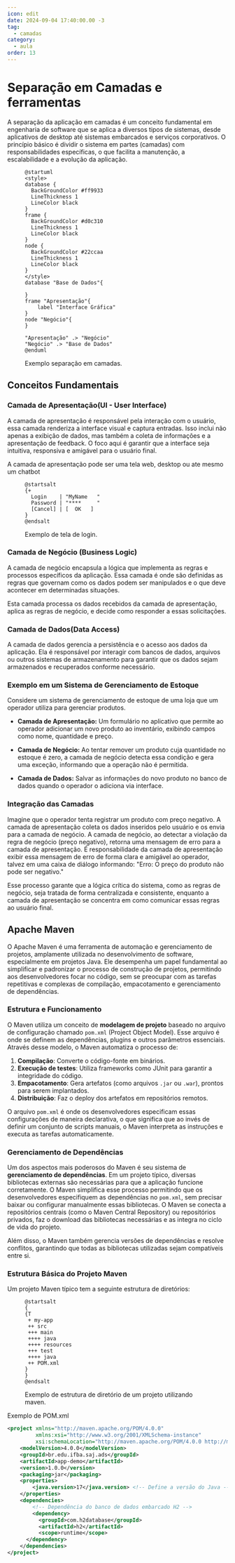 ```yaml
---
icon: edit
date: 2024-09-04 17:40:00.00 -3
tag:
  - camadas
category:
  - aula
order: 13
---
```


# Separação em Camadas e ferramentas

A separação da aplicação em camadas é um conceito fundamental em engenharia de software que se aplica a diversos tipos de sistemas, desde aplicativos de desktop até sistemas embarcados e serviços corporativos. O princípio básico é dividir o sistema em partes (camadas) com responsabilidades específicas, o que facilita a manutenção, a escalabilidade e a evolução da aplicação.

<figure>

```plantuml
@startuml
<style>
database {
  BackGroundColor #ff9933
  LineThickness 1
  LineColor black
}
frame {
  BackGroundColor #d0c310
  LineThickness 1
  LineColor black
}
node {
  BackGroundColor #22ccaa
  LineThickness 1
  LineColor black
}
</style>
database "Base de Dados"{
    
}
frame "Apresentação"{
    label "Interface Gráfica"
}
node "Negócio"{
}

"Apresentação" .> "Negócio"
"Negócio" .> "Base de Dados"
@enduml
```

<figcaption> Exemplo separação em camadas.</figcaption>
</figure>

## Conceitos Fundamentais

### Camada de Apresentação(UI - User Interface)

A camada de apresentação é responsável pela interação com o usuário, essa camada renderiza a interface visual e captura entradas. Isso inclui não apenas a exibição de dados, mas também a coleta de informações e a apresentação de feedback. O foco aqui é garantir que a interface seja intuitiva, responsiva e amigável para o usuário final.

A camada de apresentação pode ser uma tela web, desktop ou ate mesmo um chatbot

<figure>

```plantuml
@startsalt
{+
  Login    | "MyName   "
  Password | "****     "
  [Cancel] | [  OK   ]
}
@endsalt
```

<figcaption> Exemplo de tela de login.</figcaption>
</figure>

### Camada de Negócio (Business Logic)

A camada de negócio encapsula a lógica que implementa as regras e processos específicos da aplicação. Essa camada é onde são definidas as regras que governam como os dados podem ser manipulados e o que deve acontecer em determinadas situações.

Esta camada processa os dados recebidos da camada de apresentação, aplica as regras de negócio, e decide como responder a essas solicitações. 


### Camada de Dados(Data Access)

A camada de dados gerencia a persistência e o acesso aos dados da aplicação. Ela é responsável por interagir com bancos de dados, arquivos ou outros sistemas de armazenamento para garantir que os dados sejam armazenados e recuperados conforme necessário.

### Exemplo em um Sistema de Gerenciamento de Estoque

Considere um sistema de gerenciamento de estoque de uma loja que um operador utiliza para gerenciar produtos.

- **Camada de Apresentação:** Um formulário no aplicativo que permite ao operador adicionar um novo produto ao inventário, exibindo campos como nome, quantidade e preço.

- **Camada de Negócio:** Ao tentar remover um produto cuja quantidade no estoque é zero, a camada de negócio detecta essa condição e gera uma exceção, informando que a operação não é permitida.

- **Camada de Dados:** Salvar as informações do novo produto no banco de dados quando o operador o adiciona via interface.

### Integração das Camadas

Imagine que o operador tenta registrar um produto com preço negativo. A camada de apresentação coleta os dados inseridos pelo usuário e os envia para a camada de negócio. A camada de negócio, ao detectar a violação da regra de negócio (preço negativo), retorna uma mensagem de erro para a camada de apresentação. É responsabilidade da camada de apresentação exibir essa mensagem de erro de forma clara e amigável ao operador, talvez em uma caixa de diálogo informando: "Erro: O preço do produto não pode ser negativo."

Esse processo garante que a lógica crítica do sistema, como as regras de negócio, seja tratada de forma centralizada e consistente, enquanto a camada de apresentação se concentra em como comunicar essas regras ao usuário final.

## Apache Maven

O Apache Maven é uma ferramenta de automação e gerenciamento de projetos, amplamente utilizada no desenvolvimento de software, especialmente em projetos Java. Ele desempenha um papel fundamental ao simplificar e padronizar o processo de construção de projetos, permitindo aos desenvolvedores focar no código, sem se preocupar com as tarefas repetitivas e complexas de compilação, empacotamento e gerenciamento de dependências.

### Estrutura e Funcionamento

O Maven utiliza um conceito de **modelagem de projeto** baseado no arquivo de configuração chamado `pom.xml` (Project Object Model). Esse arquivo é onde se definem as dependências, plugins e outros parâmetros essenciais. Através desse modelo, o Maven automatiza o processo de:

1. **Compilação**: Converte o código-fonte em binários.
2. **Execução de testes**: Utiliza frameworks como JUnit para garantir a integridade do código.
3. **Empacotamento**: Gera artefatos (como arquivos `.jar` ou `.war`), prontos para serem implantados.
4. **Distribuição**: Faz o deploy dos artefatos em repositórios remotos.

O arquivo `pom.xml` é onde os desenvolvedores especificam essas configurações de maneira declarativa, o que significa que ao invés de definir um conjunto de scripts manuais, o Maven interpreta as instruções e executa as tarefas automaticamente.

### Gerenciamento de Dependências

Um dos aspectos mais poderosos do Maven é seu sistema de **gerenciamento de dependências**. Em um projeto típico, diversas bibliotecas externas são necessárias para que a aplicação funcione corretamente. O Maven simplifica esse processo permitindo que os desenvolvedores especifiquem as dependências no `pom.xml`, sem precisar baixar ou configurar manualmente essas bibliotecas. O Maven se conecta a repositórios centrais (como o Maven Central Repository) ou repositórios privados, faz o download das bibliotecas necessárias e as integra no ciclo de vida do projeto.

Além disso, o Maven também gerencia versões de dependências e resolve conflitos, garantindo que todas as bibliotecas utilizadas sejam compatíveis entre si.

### Estrutura Básica do Projeto Maven
Um projeto Maven típico tem a seguinte estrutura de diretórios:

<figure>

```plantuml
@startsalt
{
{T
 + my-app
 ++ src
 +++ main
 ++++ java
 ++++ resources
 +++ test
 ++++ java
 ++ POM.xml
}
}
@endsalt
```
<figcaption> Exemplo de estrutura de diretório de um projeto utilizando maven.</figcaption>
</figure>


Exemplo de POM.xml

```xml
<project xmlns="http://maven.apache.org/POM/4.0.0"
         xmlns:xsi="http://www.w3.org/2001/XMLSchema-instance"
         xsi:schemaLocation="http://maven.apache.org/POM/4.0.0 http://maven.apache.org/xsd/maven-4.0.0.xsd">
    <modelVersion>4.0.0</modelVersion>
    <groupId>br.edu.ifba.saj.ads</groupId>
    <artifactId>app-demo</artifactId>
    <version>1.0.0</version>
    <packaging>jar</packaging>
    <properties>
        <java.version>17</java.version> <!-- Define a versão do Java -->
    </properties>
    <dependencies>
        <!-- Dependência do banco de dados embarcado H2 -->
        <dependency>
          <groupId>com.h2database</groupId>
          <artifactId>h2</artifactId>
          <scope>runtime</scope>
      </dependency>
    </dependencies>
</project>
```
<!--
## Spring Boot

O Spring Boot é um framework de código aberto que visa simplificar o desenvolvimento de aplicativos Java. Ele foi projetado para permitir a criação rápida de aplicativos autônomos e prontos para produção, com mínima configuração manual. O Spring Boot abstrai muitas das complexidades envolvidas na configuração de projetos tradicionais, oferecendo uma experiência de desenvolvimento mais ágil e produtiva.

### Inicialização Rápida

O Spring Boot permite que os desenvolvedores criem um aplicativo funcional em questão de minutos. Com a ajuda do [Spring Initializr](https://start.spring.io/), uma ferramenta online que gera projetos Spring Boot, é possível configurar uma nova aplicação selecionando dependências essenciais e, em seguida, importar o projeto diretamente para o ambiente de desenvolvimento.

### Autoconfiguração

O Spring Boot detecta automaticamente as dependências presentes no projeto e configura o aplicativo conforme necessário. Isso reduz drasticamente a necessidade de configuração manual. Por exemplo, ao adicionar uma dependência para um banco de dados, o Spring Boot pode configurar automaticamente uma conexão JDBC e um DataSource.

Exemplo de dependências que o maven e o Spring Boot configuram automaticamente.

```xml
<dependency>
    <groupId>org.springframework.boot</groupId>
    <artifactId>spring-boot-starter-web</artifactId>
</dependency>
<dependency>
    <groupId>org.springframework.boot</groupId>
    <artifactId>spring-boot-starter-data-jpa</artifactId>
</dependency>
<dependency>
    <groupId>org.springframework.boot</groupId>
    <artifactId>spring-boot-devtools</artifactId>
    <scope>runtime</scope>
    <optional>true</optional>
</dependency>
```

![Dependências do Spring Boot](./img/springboot.png)

### Aplicativos Autônomos

O Spring Boot facilita a criação de aplicativos autônomos, que podem ser executados diretamente a partir de um arquivo .jar. Isso elimina a necessidade de um servidor de aplicação externo, como o Tomcat ou o Jetty, pois ele vem embutido no projeto. Ao rodar um único comando, como java -jar, o aplicativo entra em execução.

exemplo de arquivo `src\main\resources\application.properties`

@[code](../includes/demo/src/main/resources/application.properties)

Caso tenha o maven instalado, inicie a aplicação com o comando

```console
mvn compile spring-boot:run
```
se tiver baixado pelo [Spring Initializr](https://start.spring.io/), pode utilizar o Maven Wrapper

```console
./mvnw compile spring-boot:run
```


e accesse o endereço http://localhost:8080/h2-console


### Acesso a dados simplificado 

#### Entidade

@[code](../includes/demo/src/main/java/br/edu/ifba/saj/ads/demo/model/User.java)

#### Repositório

O Spring Data JPA simplifica a criação do repositório. Basta criar uma interface que estende `JpaRepository`.

@[code](../includes/demo/src/main/java/br/edu/ifba/saj/ads/demo/repository/UserRepository.java)



#### Main
Exemplo de Classe Principal Spring Boot

@[code](../includes/demo/src/main/java/br/edu/ifba/saj/ads/demo/DemoApplication.java)

-->
